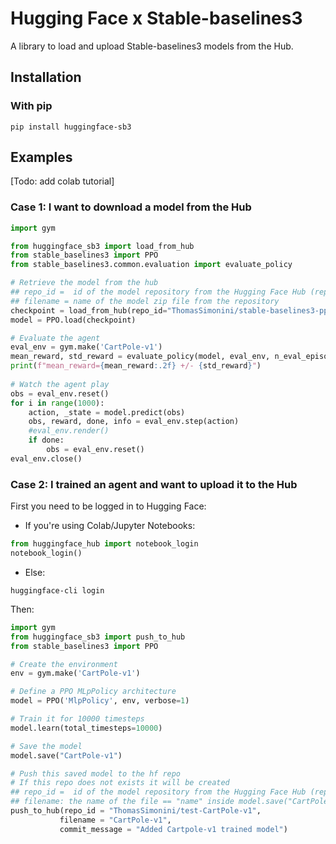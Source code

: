 # Hugging Face x Stable-baselines3

A library to load and upload Stable-baselines3 models from the Hub.

## Installation
### With pip
```
pip install huggingface-sb3
```

## Examples
[Todo: add colab tutorial]

### Case 1: I want to download a model from the Hub
```python
import gym

from huggingface_sb3 import load_from_hub
from stable_baselines3 import PPO
from stable_baselines3.common.evaluation import evaluate_policy

# Retrieve the model from the hub
## repo_id =  id of the model repository from the Hugging Face Hub (repo_id = {organization}/{repo_name})
## filename = name of the model zip file from the repository
checkpoint = load_from_hub(repo_id="ThomasSimonini/stable-baselines3-ppo-CartPole-v1", filename="CartPole-v1")
model = PPO.load(checkpoint)

# Evaluate the agent
eval_env = gym.make('CartPole-v1')
mean_reward, std_reward = evaluate_policy(model, eval_env, n_eval_episodes=10, deterministic=True)
print(f"mean_reward={mean_reward:.2f} +/- {std_reward}")
 
# Watch the agent play
obs = eval_env.reset()
for i in range(1000):
    action, _state = model.predict(obs)
    obs, reward, done, info = eval_env.step(action)
    #eval_env.render()
    if done:
        obs = eval_env.reset()
eval_env.close()
```

### Case 2: I trained an agent and want to upload it to the Hub
First you need to be logged in to Hugging Face:
- If you're using Colab/Jupyter Notebooks:
```python
from huggingface_hub import notebook_login
notebook_login()
```
- Else:
```
huggingface-cli login
```
Then:
```python
import gym
from huggingface_sb3 import push_to_hub
from stable_baselines3 import PPO

# Create the environment
env = gym.make('CartPole-v1')

# Define a PPO MLpPolicy architecture
model = PPO('MlpPolicy', env, verbose=1)

# Train it for 10000 timesteps
model.learn(total_timesteps=10000)

# Save the model 
model.save("CartPole-v1")

# Push this saved model to the hf repo
# If this repo does not exists it will be created
## repo_id =  id of the model repository from the Hugging Face Hub (repo_id = {organization}/{repo_name})
## filename: the name of the file == "name" inside model.save("CartPole-v1")
push_to_hub(repo_id = "ThomasSimonini/test-CartPole-v1",
           filename = "CartPole-v1", 
           commit_message = "Added Cartpole-v1 trained model")
```

